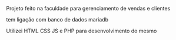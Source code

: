 Projeto feito na faculdade para gerenciamento de vendas e clientes

tem ligação com banco de dados mariadb

Utilizei HTML CSS JS e PHP para desenvolvimento do mesmo
